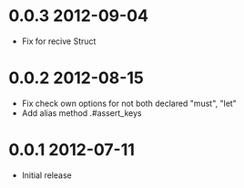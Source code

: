 0.0.3 2012-09-04
================

* Fix for recive Struct

0.0.2 2012-08-15
================

* Fix check own options for not both declared "must", "let"
* Add alias method .#assert_keys

0.0.1 2012-07-11
================

* Initial release

